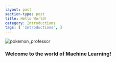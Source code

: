 ```yaml
---
layout: post
section-type: post
title: Hello World!
category: Introductions
tags: [ 'Introductions', ]
---
```


![pokemon_professor]({{site.baseurl}}/img/blog_images/professor_juniper.png)

### Welcome to the world of Machine Learning!
